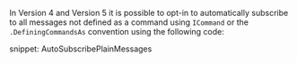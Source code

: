 In Version 4 and Version 5 it is possible to opt-in to automatically subscribe to all messages not defined as a command using `ICommand` or the `.DefiningCommandsAs` convention using the following code:

snippet: AutoSubscribePlainMessages